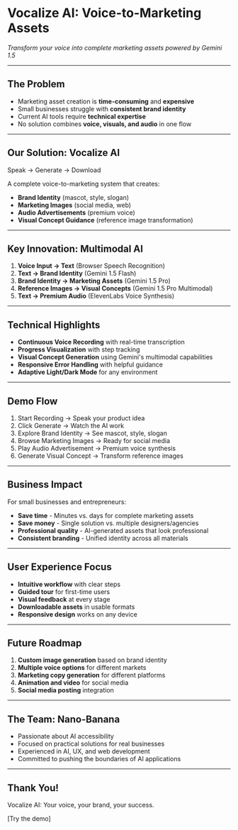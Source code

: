 # Vocalize AI: Voice-to-Marketing Assets

*Transform your voice into complete marketing assets powered by Gemini 1.5*

---

## The Problem

- Marketing asset creation is **time-consuming** and **expensive**
- Small businesses struggle with **consistent brand identity**
- Current AI tools require **technical expertise**
- No solution combines **voice, visuals, and audio** in one flow

---

## Our Solution: Vocalize AI

Speak → Generate → Download

A complete voice-to-marketing system that creates:
- **Brand Identity** (mascot, style, slogan)
- **Marketing Images** (social media, web)
- **Audio Advertisements** (premium voice)
- **Visual Concept Guidance** (reference image transformation)

---

## Key Innovation: Multimodal AI

1. **Voice Input → Text** (Browser Speech Recognition)
2. **Text → Brand Identity** (Gemini 1.5 Flash)
3. **Brand Identity → Marketing Assets** (Gemini 1.5 Pro)
4. **Reference Images → Visual Concepts** (Gemini 1.5 Pro Multimodal)
5. **Text → Premium Audio** (ElevenLabs Voice Synthesis)

---

## Technical Highlights

- **Continuous Voice Recording** with real-time transcription
- **Progress Visualization** with step tracking
- **Visual Concept Generation** using Gemini's multimodal capabilities
- **Responsive Error Handling** with helpful guidance
- **Adaptive Light/Dark Mode** for any environment

---

## Demo Flow

1. Start Recording → Speak your product idea
2. Click Generate → Watch the AI work
3. Explore Brand Identity → See mascot, style, slogan
4. Browse Marketing Images → Ready for social media
5. Play Audio Advertisement → Premium voice synthesis
6. Generate Visual Concept → Transform reference images

---

## Business Impact

For small businesses and entrepreneurs:
- **Save time** - Minutes vs. days for complete marketing assets
- **Save money** - Single solution vs. multiple designers/agencies
- **Professional quality** - AI-generated assets that look professional
- **Consistent branding** - Unified identity across all materials

---

## User Experience Focus

- **Intuitive workflow** with clear steps
- **Guided tour** for first-time users
- **Visual feedback** at every stage
- **Downloadable assets** in usable formats
- **Responsive design** works on any device

---

## Future Roadmap

1. **Custom image generation** based on brand identity
2. **Multiple voice options** for different markets
3. **Marketing copy generation** for different platforms
4. **Animation and video** for social media
5. **Social media posting** integration

---

## The Team: Nano-Banana

- Passionate about AI accessibility
- Focused on practical solutions for real businesses
- Experienced in AI, UX, and web development
- Committed to pushing the boundaries of AI applications

---

## Thank You!

Vocalize AI: Your voice, your brand, your success.

[Try the demo]
